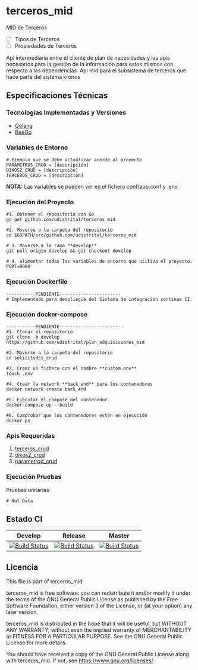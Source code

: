 # terceros_mid

MID de Terceros

- [ ] Tipos de Terceros
- [ ] Propiedades de Terceros

Api intermediaria entre el cliente de plan de necesidades y las apis necesarios para la gestión de la información para estos mismos con respecto a las dependencias.
Api mid para el subsistema de terceros que hace parte del sistema kronos

## Especificaciones Técnicas

### Tecnologías Implementadas y Versiones
* [Golang](https://github.com/udistrital/introduccion_oas/blob/master/instalacion_de_herramientas/golang.md)
* [BeeGo](https://github.com/udistrital/introduccion_oas/blob/master/instalacion_de_herramientas/beego.md)

### Variables de Entorno
```shell
# Ejemplo que se debe actualizar acorde al proyecto
PARAMETROS_CRUD = [descripción]
OIKOS2_CRUD = [descripción]
TERCEROS_CRUD = [descripción]
```
**NOTA:** Las variables se pueden ver en el fichero conf/app.conf y .env


### Ejecución del Proyecto
```shell
#1. Obtener el repositorio con Go
go get github.com/udistrital/terceros_mid

#2. Moverse a la carpeta del repositorio
cd $GOPATH/src/github.com/udistrital/terceros_mid

# 3. Moverse a la rama **develop**
git pull origin develop && git checkout develop

# 4. alimentar todas las variables de entorno que utiliza el proyecto.
PORT=8080 
```

### Ejecución Dockerfile
```shell
-----------PENDIENTE-----------------------
# Implementado para despliegue del Sistema de integración continua CI.
```

### Ejecución docker-compose
```shell
-----------PENDIENTE-----------------------
#1. Clonar el repositorio
git clone -b develop https://github.com/udistrital/plan_adquisiciones_mid

#2. Moverse a la carpeta del repositorio
cd solicitudes_crud

#3. Crear un fichero con el nombre **custom.env**
touch .env

#4. Crear la network **back_end** para los contenedores
docker network create back_end

#5. Ejecutar el compose del contenedor
docker-compose up --build

#6. Comprobar que los contenedores estén en ejecución
docker ps
```

### Apis Requeridas
1. [terceros_crud](https://github.com/udistrital/terceros_crud)
2. [oikos2_crud](https://github.com/udistrital/oikos_api)
3. [parametrod_crud](https://github.com/udistrital/parametros_crud)

### Ejecución Pruebas

Pruebas unitarias
```shell
# Not Data
```

## Estado CI
| Develop | Release  | Master |
| -- | -- | -- |
| [![Build Status](https://hubci.portaloas.udistrital.edu.co/api/badges/udistrital/plan_adquisiciones_mid/status.svg?ref=refs/heads/develop)](https://hubci.portaloas.udistrital.edu.co/udistrital/plan_adquisiciones_mid) | [![Build Status](https://hubci.portaloas.udistrital.edu.co/api/badges/udistrital/plan_adquisiciones_mid/status.svg?ref=refs/heads/release/0.0.1)](https://hubci.portaloas.udistrital.edu.co/udistrital/plan_adquisiciones_mid) | [![Build Status](https://hubci.portaloas.udistrital.edu.co/api/badges/udistrital/plan_adquisiciones_mid/status.svg)](https://hubci.portaloas.udistrital.edu.co/udistrital/plan_adquisiciones_mid) |


## Licencia
This file is part of terceros_mid

terceros_mid is free software: you can redistribute it and/or modify it under the terms of the GNU General Public License as published by the Free Software Foundation, either version 3 of the License, or (at your option) any later version.

terceros_mid is distributed in the hope that it will be useful, but WITHOUT ANY WARRANTY; without even the implied warranty of MERCHANTABILITY or FITNESS FOR A PARTICULAR PURPOSE. See the GNU General Public License for more details.

You should have received a copy of the GNU General Public License along with terceros_mid. If not, see https://www.gnu.org/licenses/.
